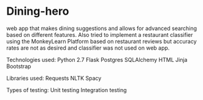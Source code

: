 # Dining-hero
web app that makes dining suggestions and allows for advanced searching based on different features.
Also tried to implement a restaurant classifier using the MonkeyLearn Platform based on restaurant reviews but accuracy rates are not as desired and classifier was not used on web app.
 
Technologies used:
Python 2.7
Flask
Postgres
SQLAlchemy
HTML
Jinja
Bootstrap

Libraries used:
Requests
NLTK
Spacy

Types of testing:
Unit testing
Integration testing  
